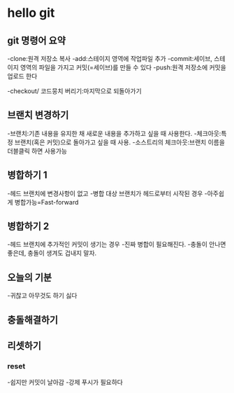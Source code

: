# hello git

## git 명령어 요약

-clone:원격 저장소 복사
-add:스테이지 영역에 작업파일 추가
-commit:세이브, 스테이지 영역의 파일을 가지고 커밋(=세이브)를 만들 수 있다
-push:원격 저장소에 커밋을 업로드 한다


-checkout/ 코드뭉치 버리기:마지막으로 되돌아가기

## 브랜치 변경하기

-브랜치:기존 내용을 유지한 채 새로운 내용을 추가하고 싶을 때 사용한다.
-체크아웃:특정 브랜치(혹은 커밋)으로 돌아가고 싶을 때 사용.
-소스트리의 체크아웃:브랜치 이름을 더블클릭 하면 사용가능

## 병합하기 1
-헤드 브랜치에 변경사항이 없고
-병합 대상 브랜치가 헤드로부터 시작된 경우
-아주쉽게 병합가능=Fast-forward

## 병합하기 2
-헤드 브랜치에 추가적인 커밋이 생기는 경우
-진짜 병합이 필요해진다.
-충돌이 안나면 좋은데, 충돌이 생겨도 겁내지 말자.

## 오늘의 기분

-귀찮고 아무것도 하기 싫다

## 충돌해결하기

## 리셋하기

### reset

-쉽지만 커밋이 날아감
-강제 푸시가 필요하다 




